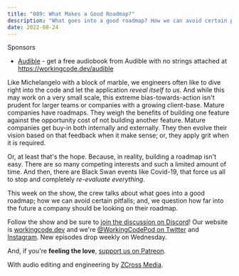 ```yaml
---
title: "089: What Makes a Good Roadmap?"
description: "What goes into a good roadmap? How we can avoid certain pitfalls? We question how far into the future a company should be looking on their roadmap."
date: 2022-08-24
---
```


<script async defer onload="redcircleIframe();" src="https://api.podcache.net/embedded-player/sh/30227421-bc27-45c2-bfb4-861def7dd4cc/ep/a0d2504e-8d8d-431a-b74f-4fe483fbbceb"></script><div class="redcirclePlayer-a0d2504e-8d8d-431a-b74f-4fe483fbbceb"></div>

Sponsors

- [Audible](https://workingcode.dev/audible) - get a free audiobook from Audible with no strings attached at https://workingcode.dev/audible

Like Michelangelo with a block of marble, we engineers often like to dive right into the code and let the application _reveal itself to us_. And while this may work on a very small scale, this extreme bias-towards-action isn't prudent for larger teams or companies with a growing client-base. Mature companies have roadmaps. They weigh the benefits of building one feature against the opportunity cost of not building another feature. Mature companies get buy-in both internally and externally. They then evolve their vision based on that feedback when it make sense; or, they apply grit when it is required.

Or, at least that's the hope. Because, in reality, building a roadmap isn't easy. There are so many competing interests and such a limited amount of time. And then, there are Black Swan events like Covid-19, that force us all to stop and completely _re-evaluate everything_.

This week on the show, the crew talks about what goes into a good roadmap; how we can avoid certain pitfalls; and, we question how far into the future a company should be looking on their roadmap.

Follow the show and be sure to [join the discussion on Discord][working-code-discord]! Our website is [workingcode.dev][working-code] and we're [@WorkingCodePod on Twitter][working-code-twitter] and [Instagram][working-code-instagram]. New episodes drop weekly on Wednesday.

And, if you're **feeling the love**, [support us on Patreon][working-code-patreon].

[working-code]: https://workingcode.dev/
[working-code-discord]: https://workingcode.dev/discord/
[working-code-instagram]: https://www.instagram.com/workingcodepod/
[working-code-patreon]: https://www.patreon.com/workingcodepod
[working-code-twitter]: https://twitter.com/WorkingCodePod

With audio editing and engineering by [ZCross Media](https://www.zcross.media/).
